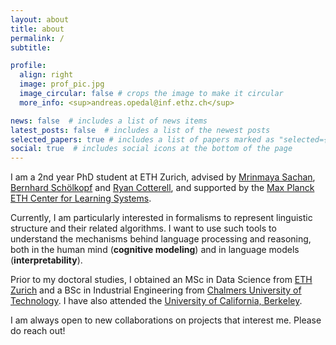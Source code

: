 ```yaml
---
layout: about
title: about
permalink: /
subtitle: 

profile:
  align: right
  image: prof_pic.jpg
  image_circular: false # crops the image to make it circular
  more_info: <sup>andreas.opedal@inf.ethz.ch</sup>

news: false  # includes a list of news items
latest_posts: false  # includes a list of the newest posts
selected_papers: true # includes a list of papers marked as "selected={true}"
social: true  # includes social icons at the bottom of the page
---
```


I am a 2nd year PhD student at ETH Zurich, advised by [Mrinmaya Sachan](https://www.mrinmaya.io/), [Bernhard Schölkopf](https://is.mpg.de/~bs) and [Ryan Cotterell](https://rycolab.io/), and supported by the [Max Planck ETH Center for Learning Systems](https://learning-systems.org/). 

Currently, I am particularly interested in formalisms to represent linguistic structure and their related algorithms. I want to use such tools to understand the mechanisms behind language processing and reasoning, both in the human mind (**cognitive modeling**) and in language models (**interpretability**). 

Prior to my doctoral studies, I obtained an MSc in Data Science from [ETH Zurich](https://ethz.ch/en.html) and a BSc in Industrial Engineering from [Chalmers University of Technology](https://www.chalmers.se/en/). I have also attended the [University of California, Berkeley](https://www.berkeley.edu/).

I am always open to new collaborations on projects that interest me. Please do reach out!